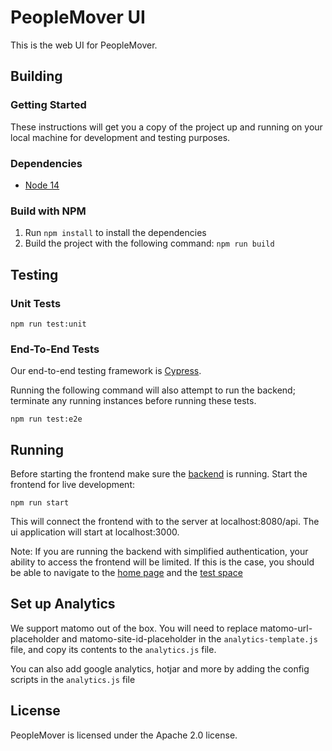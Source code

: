 # PeopleMover UI
This is the web UI for PeopleMover.

## Building

### Getting Started
These instructions will get you a copy of the project up and running on your local machine for development and testing purposes.

### Dependencies
- [Node 14](https://nodejs.org)

### Build with NPM
1. Run `npm install` to install the dependencies
2. Build the project with the following command: `npm run build`

## Testing

### Unit Tests
```
npm run test:unit
```

### End-To-End Tests
Our end-to-end testing framework is [Cypress](https://www.cypress.io/).

Running the following command will also attempt to run the backend; terminate any running instances before running these tests.

```
npm run test:e2e
```

## Running
Before starting the frontend make sure the [backend](../api/Readme.md) is running.
Start the frontend for live development:
```
npm run start
```
This will connect the frontend with to the server at localhost:8080/api.
The ui application will start at localhost:3000.

Note: If you are running the backend with simplified authentication, your ability to access the frontend will be limited.
If this is the case, you should be able to navigate to the [home page](https://localhost:3000) and the 
[test space](https://localhost:3000/aaaaaaaa-aaaa-aaaa-aaaa-aaaaaaaaaaaa)


## Set up Analytics
We support matomo out of the box. You will need to replace matomo-url-placeholder 
and matomo-site-id-placeholder in the `analytics-template.js` file, and copy its contents
to the `analytics.js` file.

You can also add google analytics, hotjar and more by adding the config scripts
in the `analytics.js` file

## License

PeopleMover is licensed under the Apache 2.0 license.
